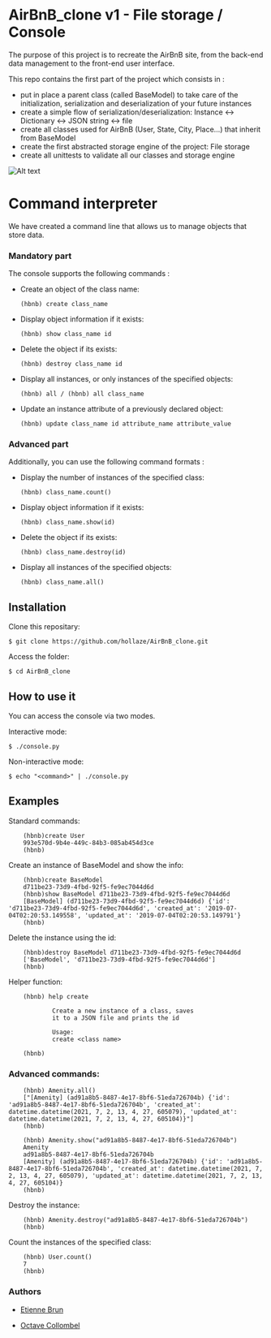 # AirBnB_clone v1 - File storage / Console

The purpose of this project is to recreate the AirBnB site, from the back-end data management to the front-end user interface.

This repo contains the first part of the project which consists in :

*    put in place a parent class (called BaseModel) to take care of the initialization, serialization and deserialization of your future instances
*    create a simple flow of serialization/deserialization: Instance <-> Dictionary <-> JSON string <-> file
*    create all classes used for AirBnB (User, State, City, Place…) that inherit from BaseModel
*    create the first abstracted storage engine of the project: File storage
*    create all unittests to validate all our classes and storage engine

![Alt text](https://imagizer.imageshack.com/v2/1257x669q90/924/Aebfet.png "The part of this project: v1")

# Command interpreter

We have created a command line that allows us to manage objects that store data.

### Mandatory part

The console supports the following commands :

*   Create an object of the class name:

        (hbnb) create class_name

*   Display object information if it exists:

        (hbnb) show class_name id

*   Delete the object if its exists:

        (hbnb) destroy class_name id

*   Display all instances, or only instances of the specified objects:

        (hbnb) all / (hbnb) all class_name

*   Update an instance attribute of a previously declared object:

        (hbnb) update class_name id attribute_name attribute_value

### Advanced part

Additionally, you can use the following command formats :

*   Display the number of instances of the specified class:

        (hbnb) class_name.count()

*   Display object information if it exists:

        (hbnb) class_name.show(id)

*   Delete the object if its exists:

        (hbnb) class_name.destroy(id)

*   Display all instances of the specified objects:

        (hbnb) class_name.all()

## Installation

Clone this repositary:

    $ git clone https://github.com/hollaze/AirBnB_clone.git 

Access the folder:

    $ cd AirBnB_clone

## How to use it

You can access the console via two modes.

Interactive mode:

    $ ./console.py

Non-interactive mode:

    $ echo "<command>" | ./console.py

## Examples

Standard commands:

        (hbnb)create User
        993e570d-9b4e-449c-84b3-085ab454d3ce
        (hbnb)

Create an instance of BaseModel and show the info:

        (hbnb)create BaseModel
        d711be23-73d9-4fbd-92f5-fe9ec7044d6d
        (hbnb)show BaseModel d711be23-73d9-4fbd-92f5-fe9ec7044d6d
        [BaseModel] (d711be23-73d9-4fbd-92f5-fe9ec7044d6d) {'id': 'd711be23-73d9-4fbd-92f5-fe9ec7044d6d', 'created_at': '2019-07-04T02:20:53.149558', 'updated_at': '2019-07-04T02:20:53.149791'}
        (hbnb)

Delete the instance using the id:

        (hbnb)destroy BaseModel d711be23-73d9-4fbd-92f5-fe9ec7044d6d
        ['BaseModel', 'd711be23-73d9-4fbd-92f5-fe9ec7044d6d']
        (hbnb)

Helper function:

        (hbnb) help create

                Create a new instance of a class, saves
                it to a JSON file and prints the id

                Usage:
                create <class name>
                
        (hbnb) 

### Advanced commands:

        (hbnb) Amenity.all()
        ["[Amenity] (ad91a8b5-8487-4e17-8bf6-51eda726704b) {'id': 'ad91a8b5-8487-4e17-8bf6-51eda726704b', 'created_at': datetime.datetime(2021, 7, 2, 13, 4, 27, 605079), 'updated_at': datetime.datetime(2021, 7, 2, 13, 4, 27, 605104)}"]
        (hbnb)

        (hbnb) Amenity.show("ad91a8b5-8487-4e17-8bf6-51eda726704b")
        Amenity
        ad91a8b5-8487-4e17-8bf6-51eda726704b
        [Amenity] (ad91a8b5-8487-4e17-8bf6-51eda726704b) {'id': 'ad91a8b5-8487-4e17-8bf6-51eda726704b', 'created_at': datetime.datetime(2021, 7, 2, 13, 4, 27, 605079), 'updated_at': datetime.datetime(2021, 7, 2, 13, 4, 27, 605104)}
        (hbnb)

Destroy the instance:

        (hbnb) Amenity.destroy("ad91a8b5-8487-4e17-8bf6-51eda726704b")
        (hbnb)

Count the instances of the specified class:

        (hbnb) User.count()
        7
        (hbnb) 

### Authors

*   [Etienne Brun](https://github.com/EtienneBrJ)

*   [Octave Collombel](https://github.com/OctaveC)
